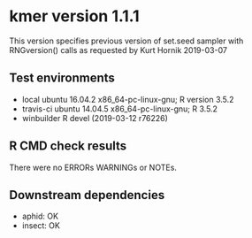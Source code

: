 # kmer version 1.1.1

This version specifies previous version of set.seed sampler with RNGversion() calls
as requested by Kurt Hornik 2019-03-07

## Test environments

 * local ubuntu 16.04.2 x86_64-pc-linux-gnu; R version 3.5.2 
 * travis-ci ubuntu 14.04.5 x86_64-pc-linux-gnu; R 3.5.2
 * winbuilder R devel (2019-03-12 r76226)

## R CMD check results

There were no ERRORs WARNINGs or NOTEs.

## Downstream dependencies

- aphid:  OK
- insect: OK



